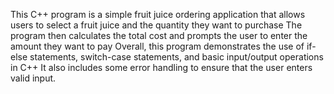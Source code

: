 This C++ program is a simple fruit juice ordering application that allows users to select a fruit juice and the quantity they want to purchase
The program then calculates the total cost and prompts the user to enter the amount they want to pay
Overall, this program demonstrates the use of if-else statements, switch-case statements, and basic input/output operations in C++
It also includes some error handling to ensure that the user enters valid input.
